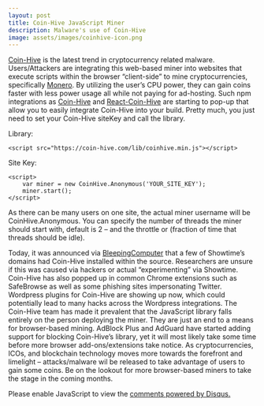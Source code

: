 ```yaml
---
layout: post
title: Coin-Hive JavaScript Miner
description: Malware's use of Coin-Hive
image: assets/images/coinhive-icon.png
---
```

[Coin-Hive](https://coin-hive.com/) is the latest trend in cryptocurrency related malware. Users/Attackers are integrating this web-based miner into websites that execute scripts within the browser “client-side” to mine cryptocurrencies, specifically [Monero](https://getmonero.org/). 
By utilizing the user’s CPU power, they can gain coins faster with less power usage all while not paying for ad-hosting. Such npm integrations as [Coin-Hive](https://www.npmjs.com/package/coin-hive) and [React-Coin-Hive](https://www.npmjs.com/package/react-coin-hive) are starting to pop-up that allow you to easily integrate Coin-Hive into your build. 
Pretty much, you just need to set your Coin-Hive siteKey and call the library.

Library:
```
<script src="https://coin-hive.com/lib/coinhive.min.js"></script>
```
Site Key:
```
<script>
	var miner = new CoinHive.Anonymous('YOUR_SITE_KEY');
	miner.start();
</script>
```
As there can be many users on one site, the actual miner username will be CoinHive.Anonymous. You can specify the number of threads the miner should start with, default is 2 – and the throttle or (fraction of time that threads should be idle). 

Today, it was announced via [BleepingComputer](https://www.bleepingcomputer.com/news/security/showtime-websites-used-to-mine-monero-unclear-if-hack-or-an-experiment/) that a few of Showtime’s domains had Coin-Hive installed within the source. Researchers are unsure if this was caused via hackers or actual “experimenting” via Showtime. Coin-Hive has also popped up in common Chrome extensions such as SafeBrowse as well as some phishing sites impersonating Twitter. 
Wordpress plugins for Coin-Hive are showing up now, which could potentially lead to many hacks across the Wordpress integrations. The Coin-Hive team has made it prevalent that the JavaScript library falls entirely on the person deploying the miner. They are just an end to a means for browser-based mining. 
AdBlock Plus and AdGuard have started adding support for blocking Coin-Hive’s library, yet it will most likely take some time before more browser add-ons/extensions take notice. As cryptocurrencies, ICOs, and blockchain technology moves more towards the forefront and limelight – attacks/malware wil be released to take advantage of users to gain some coins. Be on the lookout for more browser-based miners to take the stage in the coming months. 

<div id="disqus_thread"></div>
<script>
/**
* RECOMMENDED CONFIGURATION VARIABLES: EDIT AND UNCOMMENT THE SECTION BELOW TO INSERT DYNAMIC VALUES FROM YOUR PLATFORM OR CMS.
* LEARN WHY DEFINING THESE VARIABLES IS IMPORTANT: https://disqus.com/admin/universalcode/#configuration-variables
*/
/*
var disqus_config = function () {
this.page.url = PAGE_URL; // Replace PAGE_URL with your page's canonical URL variable
this.page.identifier = PAGE_IDENTIFIER; // Replace PAGE_IDENTIFIER with your page's unique identifier variable
};
*/
(function() { // DON'T EDIT BELOW THIS LINE
var d = document, s = d.createElement('script');

s.src = '//jaketarnow.disqus.com/embed.js';

s.setAttribute('data-timestamp', +new Date());
(d.head || d.body).appendChild(s);
})();
</script>
<noscript>Please enable JavaScript to view the <a href="https://disqus.com/?ref_noscript" rel="nofollow">comments powered by Disqus.</a></noscript>
